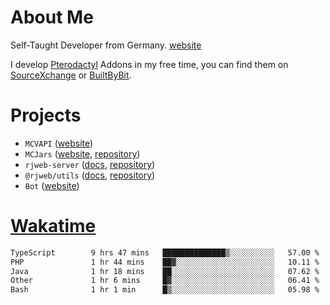 # About Me

Self-Taught Developer from Germany. [website](https://rjansen.dev)

I develop [Pterodactyl](https://pterodactyl.io) Addons in my free time, you can find
them on [SourceXchange](https://www.sourcexchange.net/teams/356/profile) or [BuiltByBit](https://builtbybit.com/search/3078009).

# Projects

- `MCVAPI` ([website](https://versions.mcjars.app))
- `MCJars` ([website](https://mcjars.app), [repository](https://github.com/0x7d8/mcjar))
- `rjweb-server` ([docs](https://server.rjweb.dev), [repository](https://github.com/0x7d8/NPM_WEB-SERVER))
- `@rjweb/utils` ([docs](https://utils.rjweb.dev), [repository](https://github.com/0x7d8/rjweb-utils))
- `Bot` ([website](https://bot.rjns.dev))

# [Wakatime](https://wakatime.com/@0x7d8)

<!--START_SECTION:waka-->

```txt
TypeScript        9 hrs 47 mins   ██████████████▒░░░░░░░░░░   57.00 %
PHP               1 hr 44 mins    ██▓░░░░░░░░░░░░░░░░░░░░░░   10.11 %
Java              1 hr 18 mins    ██░░░░░░░░░░░░░░░░░░░░░░░   07.62 %
Other             1 hr 6 mins     █▓░░░░░░░░░░░░░░░░░░░░░░░   06.41 %
Bash              1 hr 1 min      █▒░░░░░░░░░░░░░░░░░░░░░░░   05.98 %
```

<!--END_SECTION:waka-->
